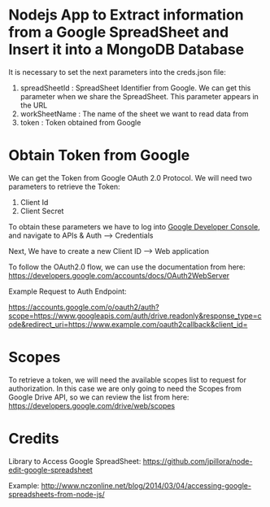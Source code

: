 # Nodejs App to Extract information from a Google SpreadSheet and Insert it into a MongoDB Database #

It is necessary to set the next parameters into the creds.json file:

1. spreadSheetId : SpreadSheet Identifier from Google. We can get this parameter when we share the SpreadSheet. This parameter appears in the URL
2. workSheetName : The name of the sheet we want to read data from
3. token : Token obtained from Google

# Obtain Token from Google #

We can get the Token from Google OAuth 2.0 Protocol. We will need two parameters to retrieve the Token:

1. Client Id
2. Client Secret

To obtain these parameters we have to log into [Google Developer Console](https://console.developers.google.com),
and navigate to APIs & Auth --> Credentials

Next, We have to create a new Client ID --> Web application


To follow the OAuth2.0 flow, we can use the documentation from here:
https://developers.google.com/accounts/docs/OAuth2WebServer

Example Request to Auth Endpoint:

https://accounts.google.com/o/oauth2/auth?scope=https://www.googleapis.com/auth/drive.readonly&response_type=code&redirect_uri=https://www.example.com/oauth2callback&client_id=<clientId>

# Scopes #

To retrieve a token, we will need the available scopes list to request for authorization.
In this case we are only going to need the Scopes from Google Drive API, so we can review the list from here:
https://developers.google.com/drive/web/scopes

# Credits #

Library to Access Google SpreadSheet:
https://github.com/jpillora/node-edit-google-spreadsheet

Example:
http://www.nczonline.net/blog/2014/03/04/accessing-google-spreadsheets-from-node-js/

